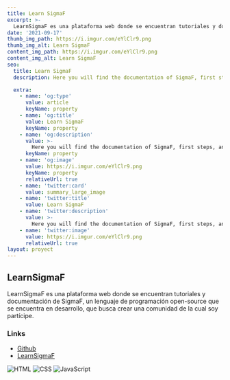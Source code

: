 ```yaml
---
title: Learn SigmaF
excerpt: >-
  LearnSigmaF es una plataforma web donde se encuentran tutoriales y documentación de SigmaF, un lenguaje de programación open-source que se encuentra en desarrollo, que busca crear una comunidad de la cual soy partícipe.
date: '2021-09-17'
thumb_img_path: https://i.imgur.com/eYlClr9.png
thumb_img_alt: Learn SigmaF
content_img_path: https://i.imgur.com/eYlClr9.png
content_img_alt: Learn SigmaF
seo:
  title: Learn SigmaF
  description: Here you will find the documentation of SigmaF, first steps, and its community.

  extra:
    - name: 'og:type'
      value: article
      keyName: property
    - name: 'og:title'
      value: Learn SigmaF
      keyName: property
    - name: 'og:description'
      value: >-
        Here you will find the documentation of SigmaF, first steps, and its community.
      keyName: property
    - name: 'og:image'
      value: https://i.imgur.com/eYlClr9.png
      keyName: property
      relativeUrl: true
    - name: 'twitter:card'
      value: summary_large_image
    - name: 'twitter:title'
      value: Learn SigmaF
    - name: 'twitter:description'
      value: >-
        Here you will find the documentation of SigmaF, first steps, and its community.
    - name: 'twitter:image'
      value: https://i.imgur.com/eYlClr9.png
      relativeUrl: true
layout: proyect
---
```


## LearnSigmaF

LearnSigmaF es una plataforma web donde se encuentran tutoriales y documentación de SigmaF, un lenguaje de programación open-source que se encuentra en desarrollo, que busca crear una comunidad de la cual soy partícipe.

### Links

*   [Github](https://github.com/Camilu-png/LearnSigmaF)
*   [LearnSigmaF](https://camilu-png.github.io/LearnSigmaF/)

  ![HTML](https://img.shields.io/badge/HTML-orange?style=plastic) ![CSS](https://img.shields.io/badge/CSS-blue?style=plastic) ![JavaScript](https://img.shields.io/badge/JavaScript-yellow?style=plastic)